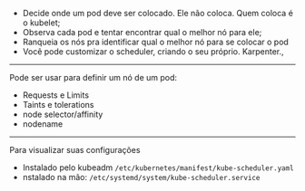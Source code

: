 - Decide onde um pod deve ser colocado. Ele não coloca. Quem coloca é o kubelet;
- Observa cada pod e tentar encontrar qual o melhor nó para ele;
- Ranqueia os nós pra identificar qual o melhor nó para se colocar o pod
- Você pode customizar o scheduler, criando o seu próprio. Karpenter.,
---
Pode ser usar para definir um nó de um pod:
- Requests e Limits
- Taints e tolerations
- node selector/affinity
- nodename
---
Para visualizar suas configurações
- Instalado pelo kubeadm `/etc/kubernetes/manifest/kube-scheduler.yaml`
- nstalado na mão: `/etc/systemd/system/kube-scheduler.service`